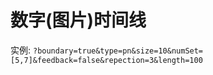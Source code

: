 # 数字(图片)时间线

实例: `?boundary=true&type=pn&size=10&numSet=[5,7]&feedback=false&repection=3&length=100`